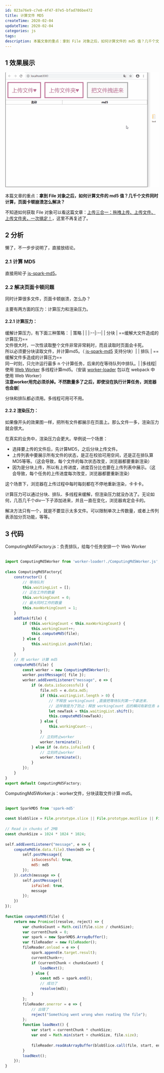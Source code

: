 ```yaml
---
id: 023a76e9-c7e0-4f47-87e5-bfad786be472
title: 计算文件 MD5
createTime: 2020-02-04
updateTime: 2020-02-04
categories: js
tags: 
description: 本篇文章的重点：拿到 File 对象之后，如何计算文件的 md5 值？几千个文件同时计算，页面卡顿崩溃怎么解决？
---
```

## 1 效果展示


![在这里插入图片描述](..\post-assets\3f8bf53f-daf6-4a6a-bd5a-4ce4b876fc89.png)

本篇文章的重点：**拿到 File 对象之后，如何计算文件的 md5 值？几千个文件同时计算，页面卡顿崩溃怎么解决？** 

不知道如何获取 File 对象可以看这篇文章：[上传三合一：拖拽上传、上传文件、上传文件夹，一次搞定！](https://blog.csdn.net/tangran0526/article/details/104156857)，这里不再复述了。


## 2 分析

懒了，不一步步说明了，直接放结论。

### 2.1 计算 MD5
直接用轮子 [js-spark-md5](https://github.com/satazor/js-spark-md5)。

### 2.2 解决页面卡顿问题

同时计算很多文件，页面卡顿崩溃，怎么办？

主要有两方面的压力：计算压力和渲染压力。

#### 2.2.1 计算压力：
缓解计算压力，有下面三种策略：
| 策略 |  |
|:--|:--|
| 分块  |  ==缓解大文件造成的计算压力==<br>文件很大时，一次性读取整个文件非常非常耗时，而且读取时页面会卡死。<br>所以必须要分块读取文件，并计算md5。（ [js-spark-md5](https://github.com/satazor/js-spark-md5) 支持分块）|
| 排队 | ==缓解文件多造成的计算压力== <br>同一时刻，只允许运行最多 n 个计算任务，后来的在等待队列中排队。|
|多线程| 使用 [Web Worker](https://developer.mozilla.org/zh-CN/docs/Web/API/Web_Workers_API) 多线程计算md5。（安装 [worker-loader](https://github.com/webpack-contrib/worker-loader) 包以在 webpack 中使用 Web Worker）<br>	**注意worker用完必须杀掉。不然数量多了之后，即使没在执行计算任务，浏览器也会崩**|

分块和排队都必须用。多线程可用可不用。

#### 2.2.2 渲染压力：
如果像开头的效果图一样，把所有文件都展示在页面上。那么文件一多，渲染压力就会很大。

在真实的业务中，渲染压力会更大。举例说一个场景：
- 选择要上传的文件后，先计算MD5，之后分块上传文件。
- 上传列表中要展示所有文件的状态，是正在校验可用空间，还是正在排队算MD5等等。（这会导致，每个文件的每次状态改变，浏览器都要重新渲染）
- 因为是分块上传，所以有上传进度，进度百分比也要在上传列表中展示。（这会导致，每个任务的上传进度每次改变，浏览器都要重新渲染）

这个场景下，浏览器在上传过程中每时每刻都在不停地重新渲染，卡卡卡。

计算压力可以通过分块、排队、多线程来缓解，但渲染压力就没办法了。无论如何，几百几千个div一下子添加进来，并且一直在变化，浏览器肯定会卡的。

解决方法只有一个，就是不要显示太多文件。可以限制单次上传数量，或者上传列表添加分页功能，等等。




## 3 代码


ComputingMd5Factory.js：负责排队，给每个任务安排一个 Web Worker
```js

import ComputingMd5Worker from 'worker-loader!./ComputingMd5Worker.js';

class ComputingMd5Factory{
    constructor() {
        // 等待队列
        this.waitingList = [];
        // 正在工作的数量
        this.workingCount = 0;
        // 最大同时工作的数量
        this.maxWorkingCount = 1;
    }
    addTask(file) {
        if (this.workingCount < this.maxWorkingCount) {
            this.workingCount++;
            this.computeMd5(file);
        } else {
            this.waitingList.push(file);
        }
    }
    // 用 worker 计算 md5
    computeMd5(file) {
        const worker = new ComputingMd5Worker();
        worker.postMessage({ file });
        worker.addEventListener("message", e => {
            if (e.data.isSuccessful) {
                file.md5 = e.data.md5;
                if (this.waitingList.length > 0) {
                    // 不释放 workingCount ,直接把等待队列第一个拿进来.
                    // 这样做是为了防止：释放 workingCount 后的瞬间有新任务 addTask ,插队了
                    let newTask = this.waitingList.shift();
                    this.computeMd5(newTask);
                } else {
                    this.workingCount--;
                }
                // 立刻终止worker
                worker.terminate();
            } else if (e.data.isFailed) {
                // 立刻终止worker
                worker.terminate();
            }
        });
    }
}
export default ComputingMd5Factory;
```
ComputingMd5Worker.js：worker文件，分块读取文件计算 md5。
```js

import SparkMD5 from 'spark-md5'

const blobSlice = File.prototype.slice || File.prototype.mozSlice || File.prototype.webkitSlice;

// Read in chunks of 2MB
const chunkSize = 1024 * 1024 * 1024;

self.addEventListener("message", e => {
    computeMd5(e.data.file).then(md5 => {
        self.postMessage({
            isSuccessful: true,
            md5: md5
        });
    }).catch(message => {
        self.postMessage({
            isFailed: true,
            message
        });
    })
});

function computeMd5(file) {
    return new Promise((resolve, reject) => {
        var chunksCount = Math.ceil(file.size / chunkSize);
        var currentChunk = 0;
        var spark = new SparkMD5.ArrayBuffer();
        var fileReader = new FileReader();
        fileReader.onload = e => {
            spark.append(e.target.result);
            currentChunk++;
            if (currentChunk < chunksCount) {
                loadNext();
            } else {
                const md5 = spark.end();
                // 成功了
                resolve(md5);
            }
        };
        fileReader.onerror = e => {
            // 出错了
            reject("Something went wrong when reading the file");
        };
        function loadNext() {
            var start = currentChunk * chunkSize;
            var end = Math.min(start + chunkSize, file.size);

            fileReader.readAsArrayBuffer(blobSlice.call(file, start, end));
        }
        loadNext();
    });
}
```
